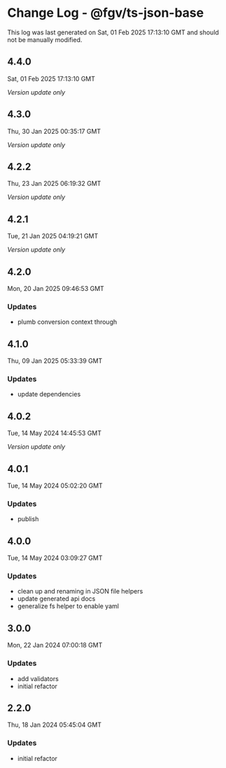 # Change Log - @fgv/ts-json-base

This log was last generated on Sat, 01 Feb 2025 17:13:10 GMT and should not be manually modified.

## 4.4.0
Sat, 01 Feb 2025 17:13:10 GMT

_Version update only_

## 4.3.0
Thu, 30 Jan 2025 00:35:17 GMT

_Version update only_

## 4.2.2
Thu, 23 Jan 2025 06:19:32 GMT

_Version update only_

## 4.2.1
Tue, 21 Jan 2025 04:19:21 GMT

_Version update only_

## 4.2.0
Mon, 20 Jan 2025 09:46:53 GMT

### Updates

- plumb conversion context through

## 4.1.0
Thu, 09 Jan 2025 05:33:39 GMT

### Updates

- update dependencies

## 4.0.2
Tue, 14 May 2024 14:45:53 GMT

_Version update only_

## 4.0.1
Tue, 14 May 2024 05:02:20 GMT

### Updates

- publish

## 4.0.0
Tue, 14 May 2024 03:09:27 GMT

### Updates

- clean up and renaming in JSON file helpers
- update generated api docs
- generalize fs helper to enable yaml

## 3.0.0
Mon, 22 Jan 2024 07:00:18 GMT

### Updates

- add validators
- initial refactor

## 2.2.0
Thu, 18 Jan 2024 05:45:04 GMT

### Updates

- initial refactor

